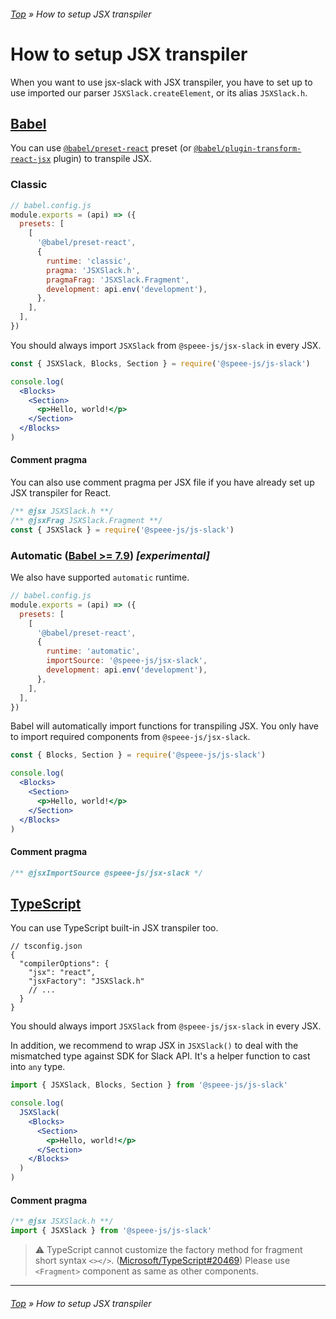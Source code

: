 ###### [Top](../README.md) &raquo; How to setup JSX transpiler

# How to setup JSX transpiler

When you want to use jsx-slack with JSX transpiler, you have to set up to use imported our parser `JSXSlack.createElement`, or its alias `JSXSlack.h`.

## [Babel](https://babeljs.io/)

You can use [`@babel/preset-react`](https://babeljs.io/docs/en/babel-preset-react) preset (or [`@babel/plugin-transform-react-jsx`](https://babeljs.io/docs/en/babel-plugin-transform-react-jsx) plugin) to transpile JSX.

### Classic

```javascript
// babel.config.js
module.exports = (api) => ({
  presets: [
    [
      '@babel/preset-react',
      {
        runtime: 'classic',
        pragma: 'JSXSlack.h',
        pragmaFrag: 'JSXSlack.Fragment',
        development: api.env('development'),
      },
    ],
  ],
})
```

You should always import `JSXSlack` from `@speee-js/jsx-slack` in every JSX.

```jsx
const { JSXSlack, Blocks, Section } = require('@speee-js/js-slack')

console.log(
  <Blocks>
    <Section>
      <p>Hello, world!</p>
    </Section>
  </Blocks>
)
```

#### Comment pragma

You can also use comment pragma per JSX file if you have already set up JSX transpiler for React.

```jsx
/** @jsx JSXSlack.h **/
/** @jsxFrag JSXSlack.Fragment **/
const { JSXSlack } = require('@speee-js/js-slack')
```

### Automatic ([Babel >= 7.9](https://babeljs.io/blog/2020/03/16/7.9.0#a-new-jsx-transform-11154-https-githubcom-babel-babel-pull-11154)) _[experimental]_

We also have supported `automatic` runtime.

```javascript
// babel.config.js
module.exports = (api) => ({
  presets: [
    [
      '@babel/preset-react',
      {
        runtime: 'automatic',
        importSource: '@speee-js/jsx-slack',
        development: api.env('development'),
      },
    ],
  ],
})
```

Babel will automatically import functions for transpiling JSX. You only have to import required components from `@speee-js/jsx-slack`.

```jsx
const { Blocks, Section } = require('@speee-js/js-slack')

console.log(
  <Blocks>
    <Section>
      <p>Hello, world!</p>
    </Section>
  </Blocks>
)
```

#### Comment pragma

```jsx
/** @jsxImportSource @speee-js/jsx-slack */
```

## [TypeScript](https://www.typescriptlang.org/)

You can use TypeScript built-in JSX transpiler too.

```jsonc
// tsconfig.json
{
  "compilerOptions": {
    "jsx": "react",
    "jsxFactory": "JSXSlack.h"
    // ...
  }
}
```

You should always import `JSXSlack` from `@speee-js/jsx-slack` in every JSX.

In addition, we recommend to wrap JSX in `JSXSlack()` to deal with the mismatched type against SDK for Slack API. It's a helper function to cast into `any` type.

```jsx
import { JSXSlack, Blocks, Section } from '@speee-js/js-slack'

console.log(
  JSXSlack(
    <Blocks>
      <Section>
        <p>Hello, world!</p>
      </Section>
    </Blocks>
  )
)
```

#### Comment pragma

```jsx
/** @jsx JSXSlack.h **/
import { JSXSlack } from '@speee-js/js-slack'
```

> :warning: TypeScript cannot customize the factory method for fragment short syntax `<></>`. ([Microsoft/TypeScript#20469](https://github.com/Microsoft/TypeScript/issues/20469)) Please use `<Fragment>` component as same as other components.

---

###### [Top](../README.md) &raquo; How to setup JSX transpiler
